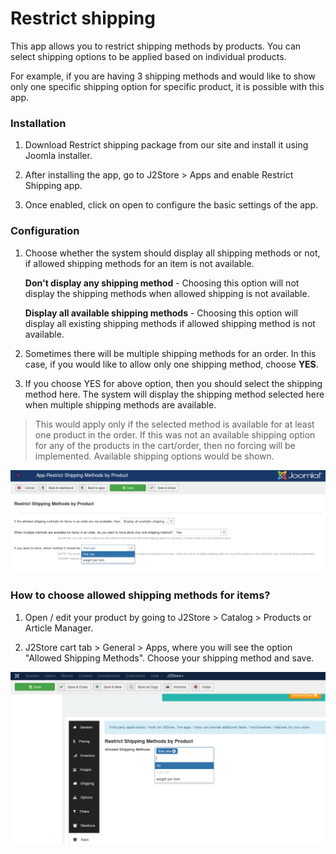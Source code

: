 # Restrict shipping

This app allows you to restrict shipping methods by products. You can select shipping options to be applied based on individual products.

For example, if you are having 3 shipping methods and would like to show only one specific shipping option for specific product, it is possible with this app.

### Installation

1. Download Restrict shipping package from our site and install it using Joomla installer.

2. After installing the app, go to J2Store > Apps and enable Restrict Shipping app.

3. Once enabled, click on open to configure the basic settings of the app.

### Configuration

1. Choose whether the system should display all shipping methods or not, if allowed shipping methods for an item is not available.

    **Don't display any shipping method** - Choosing this option will not display the shipping methods when allowed shipping is not available.

    **Display all available shipping methods** - Choosing this option will display all existing shipping methods if allowed shipping method is not available.

2. Sometimes there will be multiple shipping methods for an order. In this case, if you would like to allow only one shipping method, choose **YES**.

3. If you choose YES for above option, then you should select the shipping method here. The system will display the shipping method selected here when multiple shipping methods are available.
> This would apply only if the selected method is available for at least one product in the order. If this was not an available shipping option for any of the products in the cart/order, then no forcing will be implemented. Available shipping options would be shown.

![](./assets/images/restrict-shipping.png)

### How to choose allowed shipping methods for items?

1. Open / edit your product by going to J2Store > Catalog > Products or Article Manager.

2. J2Store cart tab > General > Apps, where you will see the option "Allowed Shipping Methods". Choose your shipping method and save.

![](./assets/images/restrict-shipping-01.png)